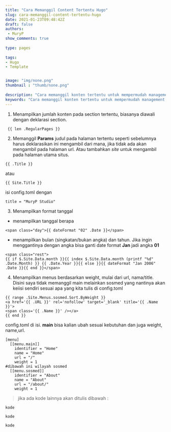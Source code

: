 ```yaml
---
title: "Cara Memanggil Content Tertentu Hugo"
slug: cara-memanggil-content-tertentu-hugo
date: 2021-01-23T09:48:42Z
draft: false 
authors:
 - MuryP
show_comments: true 
 
type: pages 
 
tags: 
- Hugo
- Template


image: "img/none.png" 
thumbnail : "thumb/none.png" 
 
description: "Cara memanggil konten tertentu untuk mempermudah management konten." 
keywords: "Cara memanggil konten tertentu untuk mempermudah management konten." 
--- 
```


1. Menampilkan jumlah konten pada section tertentu, biasanya diawali dengan deklarasi section.
```
 {{ len .RegularPages }}
```


2. Memanggil **Params** judul pada halaman tertentu seperti sebelumnya harus deklarasikan ini mengambil dari mana, jika tidak ada akan mengambil pada halaman url. Atau tambahkan *site* untuk mengambil pada halaman utama situs.
```
{{ .Title }}
```

atau
```
{{ Site.Title }}
```

isi config.toml dengan
```
title = "MuryP Studio"
```

 
3. Menampilkan format tanggal

- menampilkan tanggal berapa

```
<span class="day">{{ dateFormat "02" .Date }}</span>
```

- menampilkan bulan (singkatan/bukan angka) dan tahun. Jika ingin menggantinya dengan angka bisa ganti date format **Jan** jadi angka **01**
      
```
<span class="rest">
{{ if $.Site.Data.month }}{{ index $.Site.Data.month (printf "%d" .Date.Month) }} {{ .Date.Year }}{{ else }}{{ dateFormat "Jan 2006" .Date }}{{ end }}</span>
```
4. Menampilkan menus berdasarkan weight, mulai dari url, nama/title. Disini saya tidak memanggil main melainkan sosmed yang nantinya akan keiisi sendiri sesuai apa yang kita tulis di config.toml
```
{{ range .Site.Menus.sosmed.Sort.ByWeight }}
<a href='{{ .URL }}' rel='nofollow' target='_blank' title='{{ .Name }}'>
<span class='{{ .Name }}' /></a>
{{ end }}
```
config.toml di isi. **main** bisa kalian ubah sesuai kebutuhan dan juga weight, name,url.
```
[menu]
  [[menu.main]]
    identifier = "Home"
    name = "Home"
    url = "/"
    weight = 1
#dibawah ini wilayah sosmed
  [[menu.sosmed]]
    identifier = "About"
    name = "About"
    url = "/about/"
    weight = 1
```

> jika ada kode lainnya akan ditulis dibawah :

```
kode
```
```
kode
```
```
kode
```